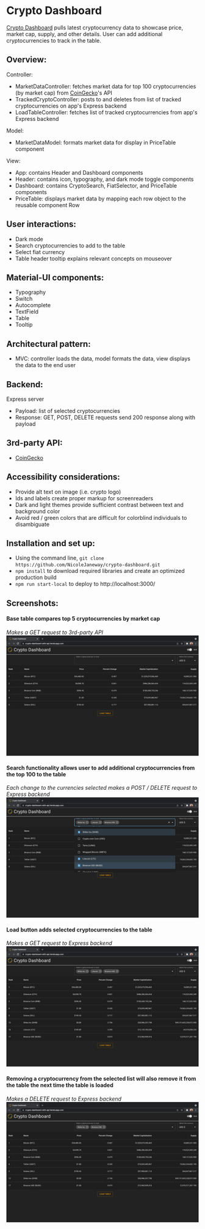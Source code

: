 # Crypto Dashboard

[Crypto Dashboard](https://crypto-dashboard-with-api.herokuapp.com/) pulls latest cryptocurrency data to showcase price, market cap, supply, and other details. User can add additional cryptocurrencies to track in the table.

## Overview:

Controller:

- MarketDataController: fetches market data for top 100 cryptocurrencies (by market cap) from [CoinGecko](https://www.coingecko.com/en/api/documentation)'s API
- TrackedCryptoController: posts to and deletes from list of tracked cryptocurrencies on app's Express backend
- LoadTableController: fetches list of tracked cryptocurrencies from app's Express backend

Model:

- MarketDataModel: formats market data for display in PriceTable component

View:

- App: contains Header and Dashboard components
- Header: contains icon, typography, and dark mode toggle components
- Dashboard: contains CryptoSearch, FiatSelector, and PriceTable components
- PriceTable: displays market data by mapping each row object to the reusable component Row

## User interactions:

- Dark mode
- Search cryptocurrencies to add to the table
- Select fiat currency
- Table header tooltip explains relevant concepts on mouseover

## Material-UI components:

- Typography
- Switch
- Autocomplete
- TextField
- Table
- Tooltip

## Architectural pattern:

- MVC: controller loads the data, model formats the data, view displays the data to the end user

## Backend:

Express server

- Payload: list of selected cryptocurrencies
- Response: GET, POST, DELETE requests send 200 response along with payload

## 3rd-party API:

- [CoinGecko](https://www.coingecko.com/en/api/documentation)

## Accessibility considerations:

- Provide alt text on image (i.e. crypto logo)
- Ids and labels create proper markup for screenreaders
- Dark and light themes provide sufficient contrast between text and background color
- Avoid red / green colors that are difficult for colorblind individuals to disambiguate

## Installation and set up:

- Using the command line, `git clone https://github.com/NicoleJaneway/crypto-dashboard.git`
- `npm install` to download required libraries and create an optimized production build
- `npm run start-local` to deploy to http://localhost:3000/

## Screenshots:

#### Base table compares top 5 cryptocurrencies by market cap

_Makes a GET request to 3rd-party API_
![base table](img/00_base_table.png)

#### Search functionality allows user to add additional cryptocurrencies from the top 100 to the table

_Each change to the currencies selected makes a POST / DELETE request to Express backend_
![search](img/01_search.png)

#### Load button adds selected cryptocurrencies to the table

_Makes a GET request to Express backend_
![load](img/02_load.png)

#### Removing a cryptocurrency from the selected list will also remove it from the table the next time the table is loaded

_Makes a DELETE request to Express backend_
![remove](img/03_remove.png)
